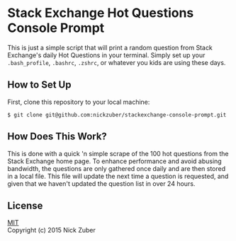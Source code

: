 # Stack Exchange Hot Questions Console Prompt

This is just a simple script that will print a random question from Stack Exchange's daily Hot Questions in your terminal. Simply set up your `.bash_profile`, `.bashrc`, `.zshrc`, or whatever you kids are using these days.

## How to Set Up

First, clone this repository to your local machine:

```
$ git clone git@github.com:nickzuber/stackexchange-console-prompt.git
```

## How Does This Work?

This is done with a quick 'n simple scrape of the 100 hot questions from the Stack Exchange home page. To enhance performance and avoid abusing bandwidth, the questions are only gathered once daily and are then stored in a local file. This file will update the next time a question is requested, and given that we haven't updated the question list in over 24 hours. 

## License

[MIT](https://opensource.org/licenses/MIT)<br />
Copyright (c) 2015 Nick Zuber

